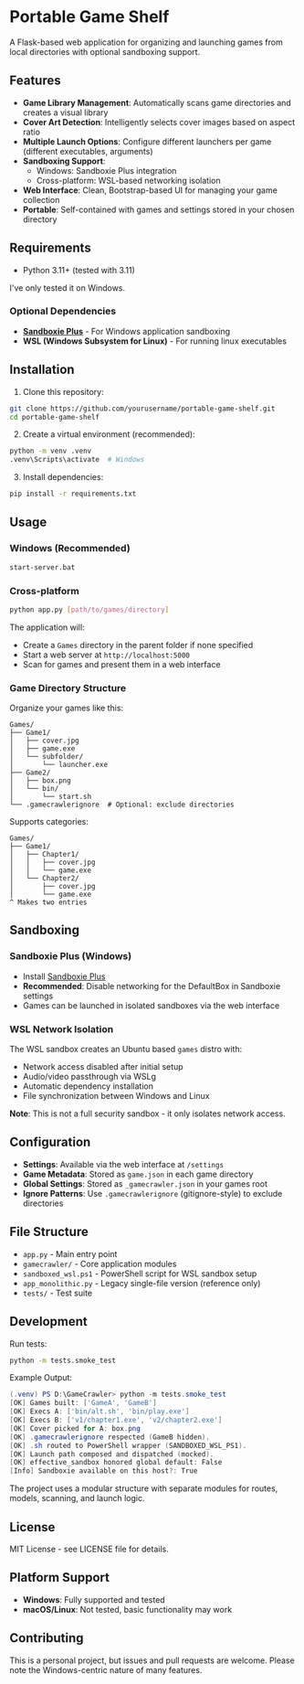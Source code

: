 # Portable Game Shelf

A Flask-based web application for organizing and launching games from local directories with optional sandboxing support.

## Features

- **Game Library Management**: Automatically scans game directories and creates a visual library
- **Cover Art Detection**: Intelligently selects cover images based on aspect ratio
- **Multiple Launch Options**: Configure different launchers per game (different executables, arguments)
- **Sandboxing Support**: 
  - Windows: Sandboxie Plus integration
  - Cross-platform: WSL-based networking isolation
- **Web Interface**: Clean, Bootstrap-based UI for managing your game collection
- **Portable**: Self-contained with games and settings stored in your chosen directory

## Requirements

- Python 3.11+ (tested with 3.11)

I've only tested it on Windows.

### Optional Dependencies

- **[Sandboxie Plus](https://sandboxie-plus.com/)** - For Windows application sandboxing
- **WSL (Windows Subsystem for Linux)** - For running linux executables

## Installation

1. Clone this repository:
```bash
git clone https://github.com/yourusername/portable-game-shelf.git
cd portable-game-shelf
```

2. Create a virtual environment (recommended):
```bash
python -m venv .venv
.venv\Scripts\activate  # Windows
```

3. Install dependencies:
```bash
pip install -r requirements.txt
```

## Usage

### Windows (Recommended)
```bash
start-server.bat
```

### Cross-platform
```bash
python app.py [path/to/games/directory]
```

The application will:
- Create a `Games` directory in the parent folder if none specified
- Start a web server at `http://localhost:5000`
- Scan for games and present them in a web interface

### Game Directory Structure

Organize your games like this:
```
Games/
├── Game1/
│   ├── cover.jpg
│   ├── game.exe
│   └── subfolder/
│       └── launcher.exe
├── Game2/
│   ├── box.png
│   └── bin/
│       └── start.sh
└── .gamecrawlerignore  # Optional: exclude directories
```
Supports categories:
```
Games/
├── Game1/
│   ├── Chapter1/
│   │   ├── cover.jpg
│   │   └── game.exe
│   └── Chapter2/
│       ├── cover.jpg
│       └── game.exe
^ Makes two entries
```

## Sandboxing

### Sandboxie Plus (Windows)
- Install [Sandboxie Plus](https://sandboxie-plus.com/)
- **Recommended**: Disable networking for the DefaultBox in Sandboxie settings
- Games can be launched in isolated sandboxes via the web interface

### WSL Network Isolation
The WSL sandbox creates an Ubuntu based `games` distro with:
- Network access disabled after initial setup
- Audio/video passthrough via WSLg
- Automatic dependency installation
- File synchronization between Windows and Linux

**Note**: This is not a full security sandbox - it only isolates network access.

## Configuration

- **Settings**: Available via the web interface at `/settings`
- **Game Metadata**: Stored as `game.json` in each game directory
- **Global Settings**: Stored as `_gamecrawler.json` in your games root
- **Ignore Patterns**: Use `.gamecrawlerignore` (gitignore-style) to exclude directories

## File Structure

- `app.py` - Main entry point
- `gamecrawler/` - Core application modules
- `sandboxed_wsl.ps1` - PowerShell script for WSL sandbox setup
- `app_monolithic.py` - Legacy single-file version (reference only)
- `tests/` - Test suite

## Development

Run tests:
```bash
python -m tests.smoke_test
```

Example Output:
```powershell
(.venv) PS D:\GameCrawler> python -m tests.smoke_test
[OK] Games built: ['GameA', 'GameB']
[OK] Execs A: ['bin/alt.sh', 'bin/play.exe']
[OK] Execs B: ['v1/chapter1.exe', 'v2/chapter2.exe']
[OK] Cover picked for A: box.png
[OK] .gamecrawlerignore respected (GameB hidden).
[OK] .sh routed to PowerShell wrapper (SANDBOXED_WSL_PS1).
[OK] Launch path composed and dispatched (mocked).
[OK] effective_sandbox honored global default: False
[Info] Sandboxie available on this host?: True
```

The project uses a modular structure with separate modules for routes, models, scanning, and launch logic.

## License

MIT License - see LICENSE file for details.

## Platform Support

- **Windows**: Fully supported and tested
- **macOS/Linux**: Not tested, basic functionality may work

## Contributing

This is a personal project, but issues and pull requests are welcome. Please note the Windows-centric nature of many features.
